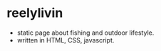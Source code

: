 # reelylivin
* static page about fishing and outdoor lifestyle.
* written in HTML, CSS, javascript.
